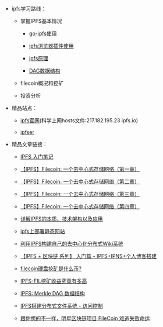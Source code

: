 
* ipfs学习路线：

   * 掌握IPFS基本情况
   
      + [go-ipfs使用]()
   
      + [ipfs浏览器插件使用]()
   
      + [ipfs原理]()
   
      + [DAG数据结构]()
   
   * filecoin概况和挖矿
   
   * 投资分析



* 精品站点：

   + [ipfs官网](http://ipfs.io)(科学上网hosts文件:217.182.195.23 ipfs.io)

   + [ipfser](http://ipfser.org)


* 精品文章链接：

   + [IPFS 入门笔记](http://ipfser.org/2017/12/06/a4/)
   
   + [【IPFS】Filecoin: 一个去中心式存储网络（第一章）](http://ipfser.org/2017/12/07/a1/)
   
   + [【IPFS】Filecoin: 一个去中心式存储网络（第二章）](http://ipfser.org/2017/12/07/a2/)
   
   + [【IPFS】Filecoin: 一个去中心式存储网络（第三章）](http://ipfser.org/2017/12/07/a3/)
   
   + [【IPFS】Filecoin: 一个去中心式存储网络（第四章）](http://ipfser.org/2017/12/09/a5/)

   + [详解IPFS的本质、技术架构以及应用](https://www.daijiale.cn/personal-essay/daijiale-ipfs.html)

   + [ipfs上部署静态网站](https://www.jianshu.com/p/5d72b8fee29e)
   
   + [利用IPFS构建自己的去中心化分布式Wiki系统](http://ipfser.org/2017/12/19/a8/)

   + [【IPFS + 区块链 系列】 入门篇 - IPFS+IPNS+个人博客搭建](https://blog.csdn.net/liyuechun520/article/details/78599374)

   + [filecoin硬盘挖矿是什么币?](http://www.tucaod.com/2084.html)

   + [IPFS-FIL挖矿收益究竟有多高](https://mp.weixin.qq.com/s/YEbHBiT5-0LmRIESWKqsTQ)

   + [IPFS: Merkle DAG 数据结构](http://ipfser.org/2018/01/25/r20/)
   
   + [IPFS搭建分布式文件系统 - 访问控制](https://www.cnblogs.com/feiqihang/p/6101350.html)

   + [跟你想的不一样，明星区块链项目 FileCoin 难逃失败命运](http://36kr.com/p/5127818.html)

